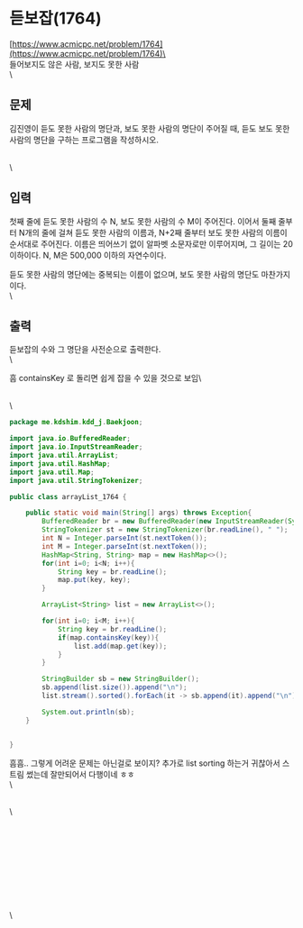 # 듣보잡(1764)

[https://www.acmicpc.net/problem/1764](https://www.acmicpc.net/problem/1764)\
\
들어보지도 않은 사람, 보지도 못한 사람\
\


## 문제

김진영이 듣도 못한 사람의 명단과, 보도 못한 사람의 명단이 주어질 때, 듣도 보도 못한 사람의 명단을 구하는 프로그램을 작성하시오.

\
\


## 입력

첫째 줄에 듣도 못한 사람의 수 N, 보도 못한 사람의 수 M이 주어진다. 이어서 둘째 줄부터 N개의 줄에 걸쳐 듣도 못한 사람의 이름과, N+2째 줄부터 보도 못한 사람의 이름이 순서대로 주어진다. 이름은 띄어쓰기 없이 알파벳 소문자로만 이루어지며, 그 길이는 20 이하이다. N, M은 500,000 이하의 자연수이다.

듣도 못한 사람의 명단에는 중복되는 이름이 없으며, 보도 못한 사람의 명단도 마찬가지이다.\
\


## 출력

듣보잡의 수와 그 명단을 사전순으로 출력한다.\
\


흠 containsKey 로 돌리면 쉽게 잡을 수 있을 것으로 보임\


\
\


```java
package me.kdshim.kdd_j.Baekjoon;

import java.io.BufferedReader;
import java.io.InputStreamReader;
import java.util.ArrayList;
import java.util.HashMap;
import java.util.Map;
import java.util.StringTokenizer;

public class arrayList_1764 {

    public static void main(String[] args) throws Exception{
        BufferedReader br = new BufferedReader(new InputStreamReader(System.in));
        StringTokenizer st = new StringTokenizer(br.readLine(), " ");
        int N = Integer.parseInt(st.nextToken());
        int M = Integer.parseInt(st.nextToken());
        HashMap<String, String> map = new HashMap<>();
        for(int i=0; i<N; i++){
            String key = br.readLine();
            map.put(key, key);
        }

        ArrayList<String> list = new ArrayList<>();

        for(int i=0; i<M; i++){
            String key = br.readLine();
            if(map.containsKey(key)){
                list.add(map.get(key));
            }
        }

        StringBuilder sb = new StringBuilder();
        sb.append(list.size()).append("\n");
        list.stream().sorted().forEach(it -> sb.append(it).append("\n"));

        System.out.println(sb);
    }


}

```

흠흠.. 그렇게 어려운 문제는 아닌걸로 보이지? 추가로 list sorting 하는거 귀찮아서 스트림 썼는데 잘만되어서 다행이네 ㅎㅎ\
\


\
\


\
\
\
\
\
\
\
\
\
\
